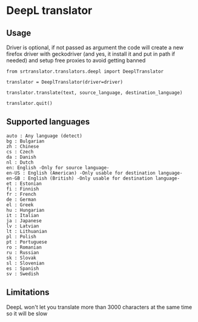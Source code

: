 # DeepL translator

## Usage

Driver is optional, if not passed as argument the code will create a new firefox driver with geckodriver (and yes, it install it and put in path if needed) and setup free proxies to avoid getting banned

```
from srtranslator.translators.deepl import DeeplTranslator

translator = DeeplTranslator(driver=driver)

translator.translate(text, source_language, destination_language)

translator.quit()
```

## Supported languages

```
auto : Any language (detect)
bg : Bulgarian
zh : Chinese
cs : Czech
da : Danish
nl : Dutch
en: English -Only for source language-
en-US : English (American) -Only usable for destination language-
en-GB : English (British) -Only usable for destination language-
et : Estonian
fi : Finnish
fr : French
de : German
el : Greek
hu : Hungarian
it : Italian
ja : Japanese
lv : Latvian
lt : Lithuanian
pl : Polish
pt : Portuguese
ro : Romanian
ru : Russian
sk : Slovak
sl : Slovenian
es : Spanish
sv : Swedish
```

## Limitations

DeepL won't let you translate more than 3000 characters at the same time so it will be slow
